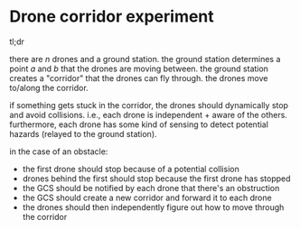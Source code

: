 # Drone corridor experiment

tl;dr

there are *n* drones and a ground station.
the ground station determines a point *a* and *b* that the drones are moving between.
the ground station creates a "corridor" that the drones can fly through.
the drones move to/along the corridor.

if something gets stuck in the corridor, the drones should dynamically stop and avoid collisions.
i.e., each drone is independent + aware of the others.
furthermore, each drone has some kind of sensing to detect potential hazards (relayed to the ground station).

in the case of an obstacle:

* the first drone should stop because of a potential collision
* drones behind the first should stop because the first drone has stopped
* the GCS should be notified by each drone that there's an obstruction
* the GCS should create a new corridor and forward it to each drone
* the drones should then independently figure out how to move through the corridor
